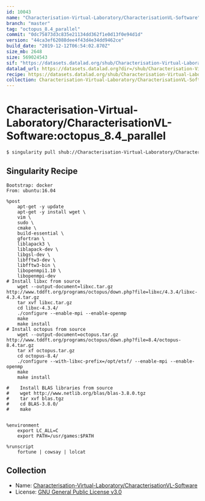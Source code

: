 ```yaml
---
id: 10043
name: "Characterisation-Virtual-Laboratory/CharacterisationVL-Software"
branch: "master"
tag: "octopus_8.4_parallel"
commit: "0dc75873d3c835e21134dd362f1e0d13f0e94d1d"
version: "44ca3ef62088dee4f43d4e34dd9462ce"
build_date: "2019-12-12T06:54:02.870Z"
size_mb: 2648
size: 569024543
sif: "https://datasets.datalad.org/shub/Characterisation-Virtual-Laboratory/CharacterisationVL-Software/octopus_8.4_parallel/2019-12-12-0dc75873-44ca3ef6/44ca3ef62088dee4f43d4e34dd9462ce.simg"
datalad_url: https://datasets.datalad.org?dir=/shub/Characterisation-Virtual-Laboratory/CharacterisationVL-Software/octopus_8.4_parallel/2019-12-12-0dc75873-44ca3ef6/
recipe: https://datasets.datalad.org/shub/Characterisation-Virtual-Laboratory/CharacterisationVL-Software/octopus_8.4_parallel/2019-12-12-0dc75873-44ca3ef6/Singularity
collection: Characterisation-Virtual-Laboratory/CharacterisationVL-Software
---
```


# Characterisation-Virtual-Laboratory/CharacterisationVL-Software:octopus_8.4_parallel

```bash
$ singularity pull shub://Characterisation-Virtual-Laboratory/CharacterisationVL-Software:octopus_8.4_parallel
```

## Singularity Recipe

```singularity
Bootstrap: docker
From: ubuntu:16.04

%post
    apt-get -y update
    apt-get -y install wget \
    vim \
    sudo \
    cmake \
    build-essential \
    gfortran \
    liblapack3 \
    liblapack-dev \
    libgsl-dev \
    libfftw3-dev \
    libfftw3-bin \
    libopenmpi1.10 \
    libopenmpi-dev 
# Install libxc from source
    wget --output-document=libxc.tar.gz http://www.tddft.org/programs/octopus/down.php?file=libxc/4.3.4/libxc-4.3.4.tar.gz
    tar xvf libxc.tar.gz
    cd libxc-4.3.4/
    ./configure --enable-mpi --enable-openmp
    make
    make install
# Install octopus from source
    wget --output-document=octopus.tar.gz http://www.tddft.org/programs/octopus/down.php?file=8.4/octopus-8.4.tar.gz
    tar xf octopus.tar.gz
    cd octopus-8.4/
    ./configure --with-libxc-prefix=/opt/etsf/ --enable-mpi --enable-openmp
    make 
    make install
     
#    Install BLAS libraries from source
#    wget http://www.netlib.org/blas/blas-3.8.0.tgz
#    tar xvf blas.tgz
#    cd BLAS-3.8.0/
#    make 
    

%environment
    export LC_ALL=C
    export PATH=/usr/games:$PATH

%runscript
    fortune | cowsay | lolcat
```

## Collection

 - Name: [Characterisation-Virtual-Laboratory/CharacterisationVL-Software](https://github.com/Characterisation-Virtual-Laboratory/CharacterisationVL-Software)
 - License: [GNU General Public License v3.0](https://api.github.com/licenses/gpl-3.0)

